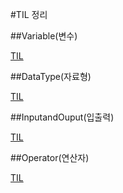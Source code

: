 #TIL 정리

##Variable(변수)

[TIL](https://github.com/FoeverNa/java-TIL/blob/master/ch_01/src/com/company/Variable.md)

##DataType(자료형)

[TIL](https://github.com/FoeverNa/java-TIL/blob/master/ch02_s02/src/com/company/DataType.md)

##InputandOuput(입출력)

[TIL](https://github.com/FoeverNa/java-TIL/blob/master/ch02_03/src/com/company/InputsAndOutputs.md)

##Operator(연산자)

[TIL](https://github.com/FoeverNa/java-TIL/blob/master/ch02_04/src/com/company/Operator.md)